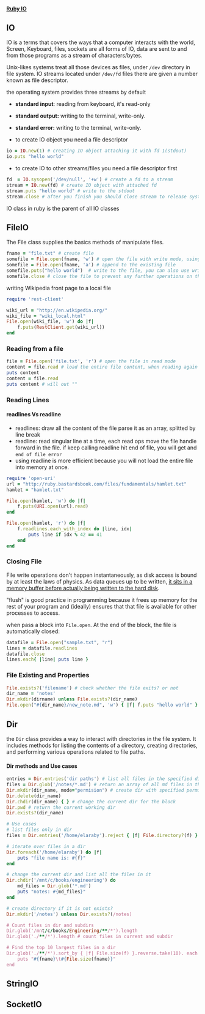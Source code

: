 #### [Ruby IO](https://thoughtbot.com/blog/io-in-ruby)  

## IO 

IO is a terms that covers the ways that a computer interacts with the world, Screen, Keyboard, files, sockets are all forms of IO, data are sent to and from those programs as a stream of characters/bytes. 

Unix-likes systems treat all those devices as files, under `/dev` directory in file system. 
IO streams located under `/dev/fd` files there are given a number known as file descriptor. 

the operating system provides three streams by default  
- **standard input**:  reading from keyboard, it's read-only 
- **standard output:** writing to the terminal, write-only.
- **standard error:**  writing to the terminal, write-only.  

- to create IO object you need a file descriptor 
```ruby 
io = IO.new(1) # creating IO object attaching it with fd 1(stdout) 
io.puts "hello world"

```
- to create IO to other streams/files you need a file descriptor first 
```ruby 
fd  = IO.sysopen('/dev/null', '+w') # create a fd to a stream 
stream = IO.new(fd) # create IO object with attached fd 
stream.puts "hello world" # write to the stdout 
stream.close # after you finish you should close stream to release system resources 

```


IO class in ruby is the parent of all IO classes 
## FileIO

The File class supplies the basics methods of manipulate files. 

```ruby 
fname = "file.txt" # create file
somefile = File.open(fname, 'w') # open the file with write mode, using w on an existing file will erase the content, to append on the file, use "a" as the second arg
somefile = File.open(fname, 'a') # append to the existing file
somefile.puts("hello world")  # write to the file, you can also use write which does not include newline at the end 
somefile.close # close the file to prevent any further operations on the file.

```

writing Wikipedia front page to a local file  
```ruby 
require 'rest-client' 

wiki_url = "http://en.wikipedia.org/" 
wiki_file = "wiki_local.html" 
File.open(wiki_file, 'w') do |f| 
	f.puts(RestClient.get(wiki_url))
end 

```

### Reading from a file 
```ruby 
file = File.open('file.txt', 'r') # open the file in read mode 
content = file.read # load the entire file content, when reading again on the same it will starts from where the previous read ends 
puts content 
content = file.read 
puts content # will out "" 
```

### Reading Lines 
#### readlines Vs readline  
- readlines: draw all the content of the file parse it as an array, splitted by line break 
- readline: read singular line at a time, each read ops move the file handle forward in the file. if keep calling readline hit end of file, you will get and `end of file error` 
- using readline is more efficient because you will not load the entire file into memory at once. 
```ruby 
require 'open-uri'
url = "http://ruby.bastardsbook.com/files/fundamentals/hamlet.txt"
hamlet = "hamlet.txt"

File.open(hamlet, 'w') do |f|
    f.puts(URI.open(url).read)
end

File.open(hamlet, 'r') do |f|
    f.readlines.each_with_index do |line, idx|
        puts line if idx % 42 == 41
    end
end

```
### Closing File 
File write operations don't happen instantaneously, as disk access is bound by at least the laws of physics. As data queues up to be written, [it sits in a memory buffer before actually being written to the hard disk](http://en.wikipedia.org/wiki/Disk_buffer "Disk buffer - Wikipedia, the free encyclopedia").  

"flush" is good practice in programming because it frees up memory for the rest of your program and (ideally) ensures that that file is available for other processes to access.  

when  pass a block into `File.open`. At the end of the block, the file is automatically closed:

```ruby  
datafile = File.open("sample.txt", "r")
lines = datafile.readlines         
datafile.close
lines.each{ |line| puts line }    
```

### File Existing and Properties 

```ruby 
File.exists?('filename') # check whether the file exits? or not 
dir_name = 'notes' 
Dir.mkdir(dirname) unless File.exists?(dir_name) 
File.open("#{dir_name}/new_note.md", 'w') { |f| f.puts "hello world" }
```

## Dir 
the `Dir` class provides a way to interact with directories in the file system. It includes methods for listing the contents of a directory, creating directories, and performing various operations related to file paths.

#### Dir methods and Use cases
```ruby  
entries = Dir.entries('dir paths') # list all files in the specified dir 
files = Dir.glob('/notes/*.md') # return an array of all md files in the dir 
Dir.mkdir(dir_name, mode="permision") # create dir with specified permision 
Dir.delete(dir_name) 
Dir.chdir(dir_name) { } # change the current dir for the block 
Dir.pwd # return the current working dir 
Dir.exists?(dir_name) 

# Use cases 
# list files only in dir 
files = Dir.entries('/home/elaraby').reject { |f| File.directory?(f) } 

# iterate over files in a dir 
Dir.foreach('/home/elaraby') do |f| 
	puts "file name is: #{f}" 
end 

# change the current dir and list all the files in it 
Dir.chdir('/mnt/c/books/engineering') do 
	md_files = Dir.glob('*.md') 
	puts "notes: #{md_files}"
end 

# create directory if it is not exists? 
Dir.mkdir('/notes') unless Dir.exists?(/notes) 

# Count files in dir and subdirs 
Dir.glob('/mnt/c/books/Engineering/**/*').length
Dir.glob('./**/*').length # count files in current and subdir

# Find the top 10 largest files in a dir 
Dir.glob('./**/*').sort_by { |f| File.size(f) }.reverse.take(10). each do |fname| 
	puts "#{fname}\t#{File.size(fname)}"
end 
```
## StringIO 
## SocketIO  


